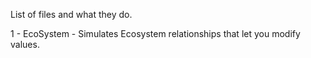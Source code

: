 List of files and what they do. 

1 - EcoSystem - Simulates Ecosystem relationships that let you modify values. 

